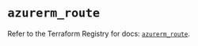 # `azurerm_route`

Refer to the Terraform Registry for docs: [`azurerm_route`](https://registry.terraform.io/providers/hashicorp/azurerm/4.47.0/docs/resources/route).
